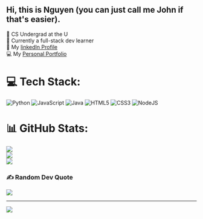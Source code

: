 ## Hi, this is Nguyen (you can just call me John if that's easier).

🏫 CS Undergrad at the U<br/>
🧠 Currently a full-stack dev learner<br/>
📱 My [linkedIn Profile](linkedin.com/in/nguyen-le-5754072b9)<br/>
💻 My [Personal Portfolio](https://nguyenle.dev/)<br/>


# 💻 Tech Stack:
![Python](https://img.shields.io/badge/python-3670A0?style=for-the-badge&logo=python&logoColor=ffdd54) ![JavaScript](https://img.shields.io/badge/javascript-%23323330.svg?style=for-the-badge&logo=javascript&logoColor=%23F7DF1E) ![Java](https://img.shields.io/badge/java-%23ED8B00.svg?style=for-the-badge&logo=openjdk&logoColor=white) ![HTML5](https://img.shields.io/badge/html5-%23E34F26.svg?style=for-the-badge&logo=html5&logoColor=white) ![CSS3](https://img.shields.io/badge/css3-%231572B6.svg?style=for-the-badge&logo=css3&logoColor=white) ![NodeJS](https://img.shields.io/badge/node.js-6DA55F?style=for-the-badge&logo=node.js&logoColor=white)
# 📊 GitHub Stats:
![](https://github-readme-stats.vercel.app/api?username=johnle1812&theme=shadow_blue&hide_border=false&include_all_commits=true&count_private=false)<br/>
![](https://nirzak-streak-stats.vercel.app/?user=johnle1812&theme=shadow_blue&hide_border=false)<br/>
![](https://github-readme-stats.vercel.app/api/top-langs/?username=johnle1812&theme=shadow_blue&hide_border=false&include_all_commits=true&count_private=false&layout=compact)

### ✍️ Random Dev Quote
![](https://quotes-github-readme.vercel.app/api?type=horizontal&theme=radical)

---
[![](https://visitcount.itsvg.in/api?id=johnle1812&icon=0&color=0)](https://visitcount.itsvg.in)

<!-- Proudly created with GPRM ( https://gprm.itsvg.in ) -->
